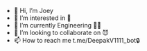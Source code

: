 - 👋 Hi, I’m Joey
- 👀 I’m interested in 🥺
- 🌱 I’m currently Engineering 👨‍🔧
- 💞️ I’m looking to collaborate on 😈
- 📫 How to reach me t.me/DeepakV1111_bot🔒

<!---
SeriesZone101/SeriesZone101 is a ✨ special ✨ repository because its `README.md` (this file) appears on your GitHub profile.
You can click the Preview link to take a look at your changes.
--->

